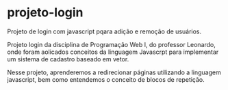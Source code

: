 # projeto-login
Projeto de login com javascript pqara adição e remoção de usuários.

Projeto login da disciplina de Programação Web I, do professor Leonardo, onde foram aolicados conceitos da linguagem Javascrpt para implementar um sistema de cadastro baseado em vetor.

Nesse projeto, aprenderemos a redirecionar páginas utilizando a linguagem javascript, bem como entendemos o conceito de blocos de repetição.